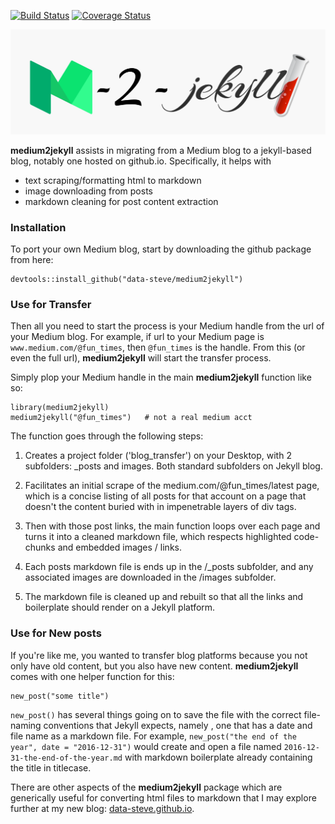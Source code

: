 
[![Build
Status](https://travis-ci.org/data-steve/medium2jekyll.svg?branch=master)](https://travis-ci.org/data-steve/medium2jekyll)
[![Coverage
Status](https://coveralls.io/repos/data-steve/medium2jekyll/badge.svg?branch=master)](https://coveralls.io/r/data-steve/medium2jekyll?branch=master)


![](/inst/m2jekyll.png)




**medium2jekyll** assists  in migrating from a Medium blog to a jekyll-based blog, notably one hosted on github.io. Specifically, it helps with 
- text scraping/formatting html to markdown
- image downloading from posts
- markdown cleaning for post content extraction


### Installation


To port your own Medium blog, start by downloading the github package from here:

    devtools::install_github("data-steve/medium2jekyll")



### Use for Transfer


Then all you need to start the process is your Medium handle from the url of your Medium blog.
For example, if url to your Medium page is `www.medium.com/@fun_times`, then `@fun_times`
is the handle. From this (or even the full url), **medium2jekyll** will start the transfer process.

Simply plop your Medium handle in the main **medium2jekyll** function like so:

    library(medium2jekyll)
    medium2jekyll("@fun_times")   # not a real medium acct
    

The function goes through the following steps:

  1. Creates a project folder ('blog_transfer') on your Desktop, with 2 subfolders: _posts and images. Both standard subfolders on Jekyll blog. 
  2. Facilitates an initial scrape of the medium.com/@fun_times/latest page, which is a concise listing of all posts for that account on a page that doesn't the content buried with in impenetrable layers of div tags.
  
  3. Then with those post links, the main function loops over each page and turns it into a cleaned markdown file, which respects highlighted code-chunks and embedded images / links. 
  
  4. Each posts markdown file is ends up in the /_posts subfolder, and any associated images are downloaded in the /images subfolder. 
  
  5. The markdown file is cleaned up and rebuilt so that all the links and boilerplate should render on a Jekyll platform.
  


### Use for New posts


If you're like me, you wanted to transfer blog platforms because you not only have old content, but you also have new content. 
**medium2jekyll** comes with one helper function for this:

    new_post("some title")
    
`new_post()` has several things going on to save the file with the correct file-naming conventions that Jekyll expects, namely <grin>, one that has a date and file name as a markdown file. For example, `new_post("the end of the year", date = "2016-12-31")` would create and open a file named `2016-12-31-the-end-of-the-year.md` with markdown boilerplate already containing the title in titlecase.


There are other aspects of the **medium2jekyll** package which are generically useful for converting html files to markdown that I may explore further at my new blog: [data-steve.github.io](data-steve.github.io). 


